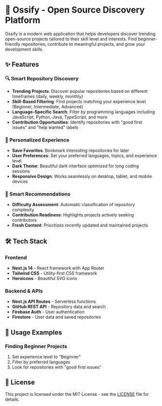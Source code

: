 # 🚀 Ossify - Open Source Discovery Platform

Ossify is a modern web application that helps developers discover trending open-source projects tailored to their skill level and interests. Find beginner-friendly repositories, contribute to meaningful projects, and grow your development skills.

## ✨ Features

### 🔍 Smart Repository Discovery
- **Trending Projects**: Discover popular repositories based on different timeframes (daily, weekly, monthly)
- **Skill-Based Filtering**: Find projects matching your experience level (Beginner, Intermediate, Advanced)
- **Language-Specific Search**: Filter by programming languages including JavaScript, Python, Java, TypeScript, and more
- **Contribution Opportunities**: Identify repositories with "good first issues" and "help wanted" labels

### 💾 Personalized Experience
- **Save Favorites**: Bookmark interesting repositories for later
- **User Preferences**: Set your preferred languages, topics, and experience level
- **Dark Theme**: Beautiful dark interface optimized for long coding sessions
- **Responsive Design**: Works seamlessly on desktop, tablet, and mobile devices

### 🎯 Smart Recommendations
- **Difficulty Assessment**: Automatic classification of repository complexity
- **Contribution Readiness**: Highlights projects actively seeking contributors
- **Fresh Content**: Prioritizes recently updated and maintained projects

## 🛠 Tech Stack

### Frontend
- **Next.js 14** - React framework with App Router
- **Tailwind CSS** - Utility-first CSS framework
- **Heroicons** - Beautiful SVG icons

### Backend & APIs
- **Next.js API Routes** - Serverless functions
- **GitHub REST API** - Repository data and search
- **Firebase Auth** - User authentication
- **Firestore** - User data and saved repositories

## 🎯 Usage Examples

### Finding Beginner Projects
1. Set experience level to "Beginner"
2. Filter by preferred languages
3. Look for repositories with "good first issues"


## 📝 License

This project is licensed under the MIT License - see the [LICENSE](LICENSE) file for details.

